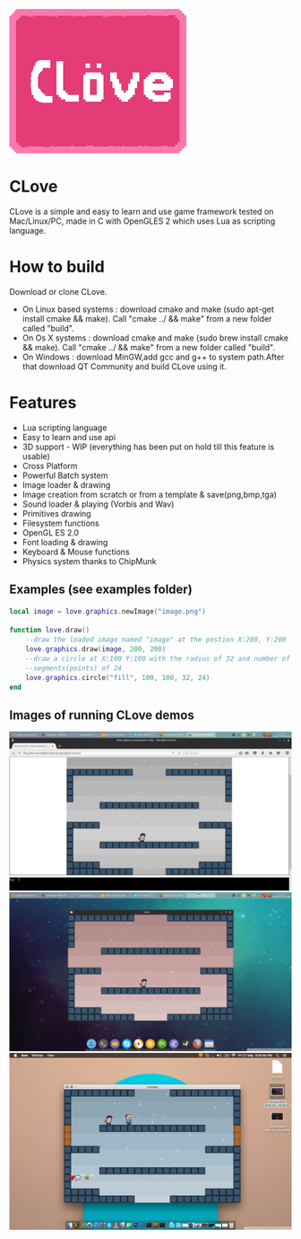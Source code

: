 ![Alt text](CLoveLogo.png?raw=true "CLove")

CLove
=====
CLove is a simple and easy to learn and use game framework tested on
Mac/Linux/PC, made in C with OpenGLES 2 which uses Lua as scripting language.

How to build
============
Download or clone CLove.
- On Linux based systems : download cmake and make (sudo apt-get install cmake && make). Call "cmake ../ && make" from a new folder called "build".
- On Os X systems : download cmake and make (sudo brew install cmake && make). Call "cmake ../ && make" from a new folder called "build".
- On Windows : download MinGW,add gcc and g++ to system path.After that download QT Community and build CLove using it.


Features
========
- Lua scripting language
- Easy to learn and use api
- 3D support - WIP (everything has been put on hold till this feature is usable)
- Cross Platform
- Powerful Batch system
- Image loader & drawing
- Image creation from scratch or from a template & save(png,bmp,tga)
- Sound loader & playing (Vorbis and Wav)
- Primitives drawing
- Filesystem functions
- OpenGL ES 2.0
- Font loading & drawing
- Keyboard & Mouse functions
- Physics system thanks to ChipMunk

Examples (see examples folder)
--------
```lua
local image = love.graphics.newImage("image.png")

function love.draw()
	--draw the loaded image named "image" at the postion X:200, Y:200
	love.graphics.draw(image, 200, 200)
	--draw a circle at X:100 Y:100 with the radius of 32 and number of
	--segments(points) of 24
	love.graphics.circle("fill", 100, 100, 32, 24)
end
```

Images of running CLove demos
-----------------------------
![Image 1:](data/1.png?raw=true "Web")
![Image 2:](data/2.png?raw=true "Linux")
![Image 2:](data/3.png?raw=true "Os X")


